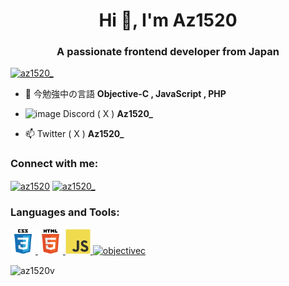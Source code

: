 <h1 align="center">Hi 👋, I'm Az1520</h1>
<h3 align="center">A passionate frontend developer from Japan</h3>

<p align="left"> <a href="https://twitter.com/az1520_" target="blank"><img src="https://img.shields.io/twitter/follow/az1520_?logo=twitter&style=for-the-badge" alt="az1520_" /></a> </p>

- 🌱 今勉強中の言語 **Objective-C , JavaScript , PHP**


- ![image](https://github.com/Az1520v/Az1520v/assets/130766351/45dbfd21-20a1-4018-ae47-5b59b1b74101)
 Discord ( X ) **Az1520_**

- 📫 Twitter ( X ) **Az1520_**

<h3 align="left">Connect with me:</h3>
<p align="left">
<a href="https://dev.to/az1520" target="blank"><img align="center" src="https://raw.githubusercontent.com/rahuldkjain/github-profile-readme-generator/master/src/images/icons/Social/devto.svg" alt="az1520" height="30" width="40" /></a>
<a href="https://twitter.com/az1520_" target="blank"><img align="center" src="https://raw.githubusercontent.com/rahuldkjain/github-profile-readme-generator/master/src/images/icons/Social/twitter.svg" alt="az1520_" height="30" width="40" /></a>
</p>

<h3 align="left">Languages and Tools:</h3>
<p align="left"> <a href="https://www.w3schools.com/css/" target="_blank" rel="noreferrer"> <img src="https://raw.githubusercontent.com/devicons/devicon/master/icons/css3/css3-original-wordmark.svg" alt="css3" width="40" height="40"/> </a> <a href="https://www.w3.org/html/" target="_blank" rel="noreferrer"> <img src="https://raw.githubusercontent.com/devicons/devicon/master/icons/html5/html5-original-wordmark.svg" alt="html5" width="40" height="40"/> </a> <a href="https://developer.mozilla.org/en-US/docs/Web/JavaScript" target="_blank" rel="noreferrer"> <img src="https://raw.githubusercontent.com/devicons/devicon/master/icons/javascript/javascript-original.svg" alt="javascript" width="40" height="40"/> </a> <a href="https://developer.apple.com/library/archive/documentation/Cocoa/Conceptual/ProgrammingWithObjectiveC/Introduction/Introduction.html" target="_blank" rel="noreferrer"> <img src="https://www.vectorlogo.zone/logos/apple_objectivec/apple_objectivec-icon.svg" alt="objectivec" width="40" height="40"/> </a> </p>

<p><img align="center" src="https://github-readme-streak-stats.herokuapp.com/?user=az1520v&" alt="az1520v" /></p>

